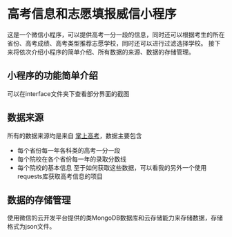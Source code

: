 # 高考信息和志愿填报威信小程序

  这是一个微信小程序，可以提供高考一分一段的信息，同时还可以根据考生的所在省份、高考成绩、高考类型推荐志愿学校，同时还可以进行过滤选择学校。
  接下来将依次介绍小程序的简单介绍、所有数据的来源、数据的存储管理。

## 小程序的功能简单介绍
  可以在interface文件夹下查看部分界面的截图

## 数据来源
  所有的数据来源均是来自 [掌上高考](https://www.gaokao.cn/)，数据主要包含
  - 每个省份每一年各科类的高考一分一段
  - 每个院校在各个省份每一年的录取分数线
  - 每个院校的基本信息
  至于如何获取这些数据，可以看我的另外一个使用requests库获取高考信息的项目

## 数据的存储管理
  使用微信的云开发平台提供的类MongoDB数据库和云存储能力来存储数据，存储格式为json文件。
  
